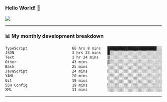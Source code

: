 ### Hello World! 👋

<a>
  <img align="center" src="https://github-readme-stats.vercel.app/api?username=megatunger&count_private=true&include_all_commits=true&bg_color=30,56CCF2,2F80ED&title_color=fff&text_color=fff" />
</a>

------
### 📊 My monthly development breakdown

<!--START_SECTION:waka-->

```txt
TypeScript                    66 hrs 8 mins   ██████████████████████░░░   88.56 %
JSON                          3 hrs 23 mins   █░░░░░░░░░░░░░░░░░░░░░░░░   04.53 %
Text                          1 hr 24 mins    ▒░░░░░░░░░░░░░░░░░░░░░░░░   01.89 %
Other                         43 mins         ▒░░░░░░░░░░░░░░░░░░░░░░░░   00.97 %
Bash                          25 mins         ░░░░░░░░░░░░░░░░░░░░░░░░░   00.56 %
JavaScript                    24 mins         ░░░░░░░░░░░░░░░░░░░░░░░░░   00.54 %
YAML                          20 mins         ░░░░░░░░░░░░░░░░░░░░░░░░░   00.46 %
Git                           19 mins         ░░░░░░░░░░░░░░░░░░░░░░░░░   00.45 %
SSH Config                    19 mins         ░░░░░░░░░░░░░░░░░░░░░░░░░   00.43 %
XML                           11 mins         ░░░░░░░░░░░░░░░░░░░░░░░░░   00.27 %
```

<!--END_SECTION:waka-->

------
